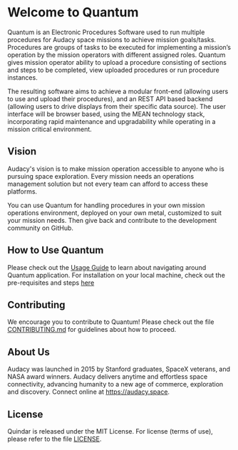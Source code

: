 # Welcome to Quantum

Quantum is an Electronic Procedures Software used to run multiple procedures for Audacy space missions to achieve mission goals/tasks. Procedures are groups of tasks to be executed for implementing a mission’s operation by the mission operators with different assigned roles. Quantum gives mission operator ability to upload a procedure consisting of sections and steps to be completed, view uploaded procedures or run procedure instances.

The resulting software aims to achieve a modular front-end (allowing users to use and upload their procedures), and an REST API based backend (allowing users to drive displays from their specific data source). The user interface will be browser based, using the MEAN technology stack, incorporating rapid maintenance and upgradability while operating in a mission critical environment. 

## Vision
Audacy's vision is to make mission operation accessible to anyone who is pursuing space exploration. Every mission needs an operations management solution but not every team can afford to access these platforms.

You can use Quantum for handling procedures in your own mission operations environment, deployed on your own metal, customized to suit your mission needs. Then give back and contribute to the development community on GitHub.

## How to Use Quantum
Please check out the [Usage Guide](https://github.com/AudacySpace/quantum/wiki/Usage-Guide) to learn about navigating around Quantum application. For installation on your local machine, check out the pre-requisites and steps [here](https://github.com/AudacySpace/quantum/blob/master/CONTRIBUTING.md#contributing-to-the-quantum-code)

## Contributing
We encourage you to contribute to Quantum! Please check out the file [CONTRIBUTING.md](https://github.com/AudacySpace/quantum/blob/master/CONTRIBUTING.md) for guidelines about how to proceed.

## About Us
Audacy was launched in 2015 by Stanford graduates, SpaceX veterans, and NASA award winners. Audacy delivers anytime and effortless space connectivity, advancing humanity to a new age of commerce, exploration and discovery. Connect online at https://audacy.space.

## License
Quindar is released under the MIT License. For license (terms of use), please refer to the file [LICENSE](https://github.com/AudacySpace/quantum/blob/master/LICENSE).
